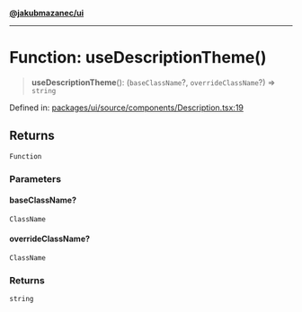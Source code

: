 [**@jakubmazanec/ui**](../README.md)

---

# Function: useDescriptionTheme()

> **useDescriptionTheme**(): (`baseClassName`?, `overrideClassName`?) => `string`

Defined in:
[packages/ui/source/components/Description.tsx:19](https://github.com/jakubmazanec/tools/blob/90a5050fae768000bb00b2044438762c3c8c0f98/packages/ui/source/components/Description.tsx#L19)

## Returns

`Function`

### Parameters

#### baseClassName?

`ClassName`

#### overrideClassName?

`ClassName`

### Returns

`string`
